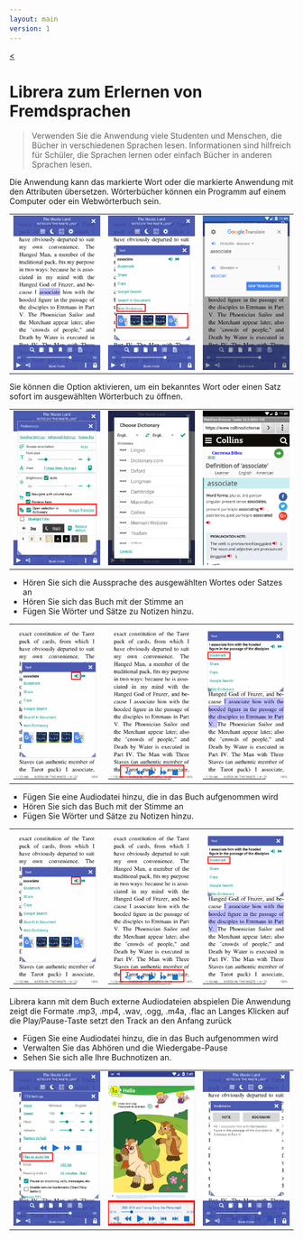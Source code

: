 ```yaml
---
layout: main
version: 1
---
```

[<](/wiki/faq/de)

# Librera zum Erlernen von Fremdsprachen

> Verwenden Sie die Anwendung viele Studenten und Menschen, die Bücher in verschiedenen Sprachen lesen.
Informationen sind hilfreich für Schüler, die Sprachen lernen oder einfach Bücher in anderen Sprachen lesen.

Die Anwendung kann das markierte Wort oder die markierte Anwendung mit den Attributen übersetzen.
Wörterbücher können ein Programm auf einem Computer oder ein Webwörterbuch sein.

||||
|-|-|-|
|![](1.png)|![](2.png)|![](3.png)|


Sie können die Option aktivieren, um ein bekanntes Wort oder einen Satz sofort im ausgewählten Wörterbuch zu öffnen.

||||
|-|-|-|
|![](4.png)|![](5.png)|![](6.png)|


* Hören Sie sich die Aussprache des ausgewählten Wortes oder Satzes an
* Hören Sie sich das Buch mit der Stimme an
* Fügen Sie Wörter und Sätze zu Notizen hinzu.

||||
|-|-|-|
|![](7.png)|![](8.png)|![](9.png)|


* Fügen Sie eine Audiodatei hinzu, die in das Buch aufgenommen wird
* Hören Sie sich das Buch mit der Stimme an
* Fügen Sie Wörter und Sätze zu Notizen hinzu.

||||
|-|-|-|
|![](7.png)|![](8.png)|![](9.png)|


Librera kann mit dem Buch externe Audiodateien abspielen
Die Anwendung zeigt die Formate .mp3, .mp4, .wav, .ogg, .m4a, .flac an
Langes Klicken auf die Play/Pause-Taste setzt den Track an den Anfang zurück

* Fügen Sie eine Audiodatei hinzu, die in das Buch aufgenommen wird
* Verwalten Sie das Abhören und die Wiedergabe-Pause
* Sehen Sie sich alle Ihre Buchnotizen an.

||||
|-|-|-|
|![](10.png)|![](11.png)|![](12.png)|
